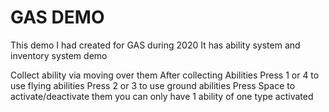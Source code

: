 # GAS DEMO

This demo I had created for GAS during 2020
It has ability system and inventory system demo

Collect ability via moving over them
After collecting Abilities
Press 1 or 4 to use flying abilities
Press 2 or 3 to use ground abilities
Press Space to activate/deactivate them
you can only have 1 ability of one type activated
